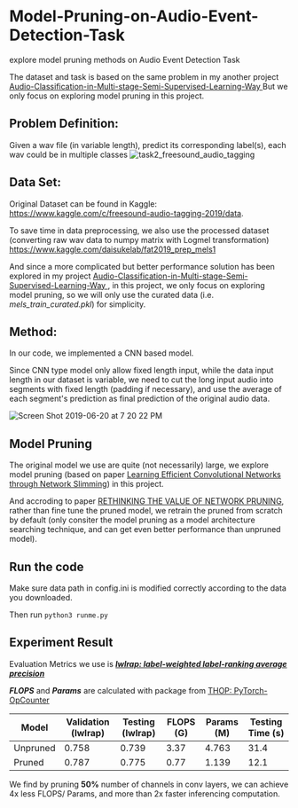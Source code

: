# Model-Pruning-on-Audio-Event-Detection-Task
explore model pruning methods on Audio Event Detection Task

The dataset and task is based on the same problem in my another project [Audio-Classification-in-Multi-stage-Semi-Supervised-Learning-Way
](https://github.com/JiachuanDENG/Audio-Classification-in-Multi-stage-Semi-Supervised-Learning-Way) But we only focus on exploring model pruning in this project.

## Problem Definition: 
Given a wav file (in variable length), predict its corresponding label(s), each wav could be in multiple classes
![task2_freesound_audio_tagging](https://user-images.githubusercontent.com/20760190/59892155-d9c85480-938c-11e9-8e64-65582cec6b32.png)

## Data Set:
Original Dataset can be found in Kaggle: https://www.kaggle.com/c/freesound-audio-tagging-2019/data.

To save time in data preprocessing, we also use the processed dataset (converting raw wav data to numpy matrix with Logmel transformation) https://www.kaggle.com/daisukelab/fat2019_prep_mels1

And since a more complicated but better performance solution has been explored in my project [Audio-Classification-in-Multi-stage-Semi-Supervised-Learning-Way
](https://github.com/JiachuanDENG/Audio-Classification-in-Multi-stage-Semi-Supervised-Learning-Way), in this project, we only focus on exploring model pruning, so we will only use the curated data (i.e. *mels_train_curated.pkl*) for simplicity.

## Method:
In our code, we  implemented a CNN based model.

Since CNN type model only allow fixed length input, while the data input length in our dataset is variable, we need to cut the long input audio into segments with fixed length (padding if necessary), 
and use the average of each segment's prediction as final prediction of the original audio data.


![Screen Shot 2019-06-20 at 7 20 22 PM](https://user-images.githubusercontent.com/20760190/59893091-8ce67d00-9390-11e9-92c4-5529ae6c0ff7.png)


## Model Pruning
The original model we use are quite (not necessarily) large, we explore model pruning (based on paper [Learning Efficient Convolutional Networks through Network Slimming](https://arxiv.org/pdf/1708.06519.pdf)) in this project. 

And accroding to paper [RETHINKING THE VALUE OF NETWORK PRUNING](https://arxiv.org/pdf/1810.05270.pdf), rather than fine tune the pruned model, we retrain the pruned from scratch by default (only consiter the model pruning as a model architecture
searching technique, and can get even better performance than unpruned model).

## Run the code
Make sure data path in config.ini is modified correctly according to the data you downloaded. 

Then run ``` python3 runme.py ```

## Experiment Result

Evaluation Metrics we use is [ ***lwlrap: label-weighted label-ranking average precision***](https://scikit-learn.org/stable/modules/model_evaluation.html#label-ranking-average-precision)

***FLOPS*** and ***Params*** are calculated with package from [THOP: PyTorch-OpCounter](https://github.com/Lyken17/pytorch-OpCounter)

| Model | Validation (lwlrap) | Testing (lwlrap) | FLOPS (G) | Params (M)| Testing Time (s)
| ------------- | ------------- | ----------- | -----------| -----------| -----------
| Unpruned |0.758 | 0.739 | 3.37 | 4.763| 31.4 
| Pruned | 0.787 | 0.775 | 0.77 | 1.139 | 12.1 

We find by pruning **50%** number of channels in conv layers, we can achieve 4x less FLOPS/ Params, and more than 2x faster inferencing computation.

